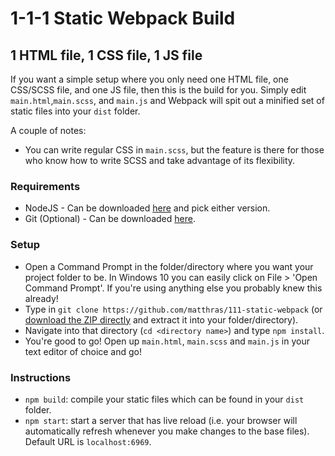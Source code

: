 # 1-1-1 Static Webpack Build
## 1 HTML file, 1 CSS file, 1 JS file

If you want a simple setup where you only need one HTML file, one CSS/SCSS file, and one JS file, then this is the build for you. Simply edit `main.html`,`main.scss`, and `main.js` and Webpack will spit out a minified set of static files into your `dist` folder.

A couple of notes:

* You can write regular CSS in `main.scss`, but the feature is there for those who know how to write SCSS and take advantage of its flexibility.

### Requirements

* NodeJS - Can be downloaded [here](https://nodejs.org/en/) and pick either version.
* Git (Optional) - Can be downloaded [here](https://git-scm.com/).

### Setup

* Open a Command Prompt in the folder/directory where you want your project folder to be. In Windows 10 you can easily click on File > 'Open Command Prompt'. If you're using anything else you probably knew this already!
* Type in `git clone https://github.com/matthras/111-static-webpack` (or [download the ZIP directly](https://github.com/matthras/111-static-webpack/archive/master.zip) and extract it into your folder/directory).
* Navigate into that directory (`cd <directory name>`) and type `npm install`.
* You're good to go! Open up `main.html`, `main.scss` and `main.js` in your text editor of choice and go!

### Instructions

* `npm build`: compile your static files which can be found in your `dist` folder.
* `npm start`: start a server that has live reload (i.e. your browser will automatically refresh whenever you make changes to the base files). Default URL is `localhost:6969`.

